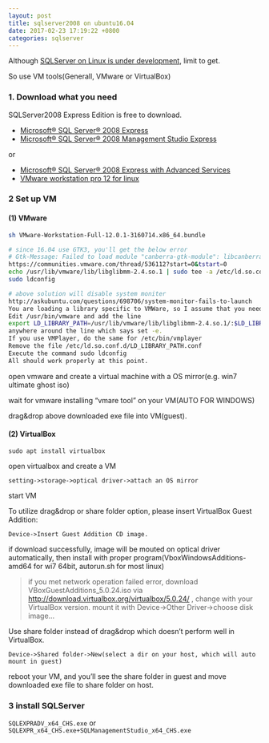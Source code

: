```yaml
---
layout: post
title: sqlserver2008 on ubuntu16.04
date: 2017-02-23 17:19:22 +0800
categories: sqlserver
---
```

Although [SQLServer on Linux is under development](http://www.microsoft.com/en-us/cloud-platform/sql-server-on-linux), limit to get.

So use VM tools(Generall, VMware or VirtualBox)

### 1. Download what you need

SQLServer2008 Express Edition is free to download.

- [Microsoft® SQL Server® 2008 Express](https://www.microsoft.com/en-US/download/details.aspx?id=1695)
- [Microsoft® SQL Server® 2008 Management Studio Express](https://www.microsoft.com/en-us/download/details.aspx?id=7593)

or

- [Microsoft® SQL Server® 2008 Express with Advanced Services](https://www.microsoft.com/en-US/download/details.aspx?id=1842)
- [VMware workstation pro 12 for linux](http://www.vmware.com/products/workstation/workstation-evaluation.html)

### 2 Set up VM

#### (1) VMware
``` bash
sh VMware-Workstation-Full-12.0.1-3160714.x86_64.bundle

# since 16.04 use GTK3, you'll get the below error
# Gtk-Message: Failed to load module "canberra-gtk-module": libcanberra-gtk-module.so: cannot open shared object file: No such file or directory
https://communities.vmware.com/thread/536112?start=0&tstart=0
echo /usr/lib/vmware/lib/libglibmm-2.4.so.1 | sudo tee -a /etc/ld.so.conf.d/LD_LIBRARY_PATH.conf
sudo ldconfig

# above solution will disable system moniter
http://askubuntu.com/questions/698706/system-monitor-fails-to-launch
You are loading a library specific to VMWare, so I assume that you need to use that program, like I do.
Edit /usr/bin/vmware and add the line
export LD_LIBRARY_PATH=/usr/lib/vmware/lib/libglibmm-2.4.so.1/:$LD_LIBRARY_PATH
anywhere around the line which says set -e.
If you use VMPlayer, do the same for /etc/bin/vmplayer
Remove the file /etc/ld.so.conf.d/LD_LIBRARY_PATH.conf
Execute the command sudo ldconfig
All should work properly at this point.
```

open vmware and create a virtual machine with a OS mirror(e.g. win7 ultimate ghost iso)

wait for vmware installing “vmare tool” on your VM(AUTO FOR WINDOWS)

drag&drop above downloaded exe file into VM(guest).

#### (2) VirtualBox
```
sudo apt install virtualbox
```

open virtualbox and create a VM
```
setting->storage->optical driver->attach an OS mirror
```

start VM

To utilize drag&drop or share folder option, please insert VirtualBox Guest Addition:
```
Device->Insert Guest Addition CD image.
```

if download successfully, image will be mouted on optical driver automatically, then install with proper program(VboxWindowsAdditions-amd64 for wi7 64bit, autorun.sh for most linux)

> if you met network operation failed error, download VBoxGuestAdditions_5.0.24.iso via http://download.virtualbox.org/virtualbox/5.0.24/ , change with your VirtualBox version.
mount it with Device->Other Driver->choose disk image…

Use share folder instead of drag&drop which doesn’t perform well in VirtualBox.
```
Device->Shared folder->New(select a dir on your host, which will auto mount in guest)
```
reboot your VM, and you’ll see the share folder in guest and move downloaded exe file to share folder on host.

### 3 install SQLServer
`SQLEXPRADV_x64_CHS.exe` or `SQLEXPR_x64_CHS.exe+SQLManagementStudio_x64_CHS.exe`
